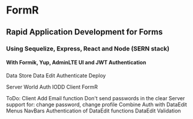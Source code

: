 # FormR 
## Rapid Application Development for Forms
### Using Sequelize, Express, React and Node (SERN stack)
#### With Formik, Yup, AdminLTE UI and JWT Authentication

Data Store
Data Edit
Authenticate
Deploy

Server
    World
    Auth
    IODD
Client
    FormR

ToDo:
    Client 
        Add Email function 
        Don't send passwords in  the clear
    Server support for: change password, change profile
    Combine Auth with DataEdit
        Menus NavBars
        Authentication of DataEdit functions
    DataEdit
        Validation


